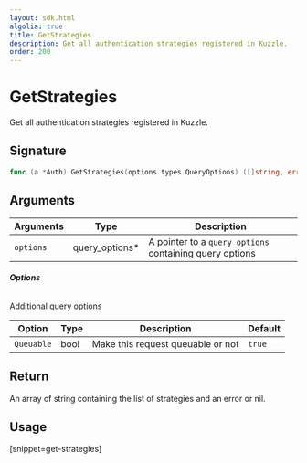 ```yaml
---
layout: sdk.html
algolia: true
title: GetStrategies
description: Get all authentication strategies registered in Kuzzle.
order: 200
---
```


# GetStrategies

Get all authentication strategies registered in Kuzzle.

## Signature

```go
func (a *Auth) GetStrategies(options types.QueryOptions) ([]string, error)
```

## Arguments

| Arguments    | Type    | Description
|--------------|---------|-------------
| `options`  | query_options*    | A pointer to a `query_options` containing query options

###### **Options**

Additional query options

| Option     | Type    | Description                       | Default
| ---------- | ------- | --------------------------------- | -------
| `Queuable` | bool | Make this request queuable or not | `true`

## Return

An array of string containing the list of strategies and an error or nil.

## Usage

[snippet=get-strategies]
